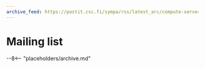 ```yaml
---
archive_feed: https://postit.csc.fi/sympa/rss/latest_arc/compute-server-announcements?for=365
---
```


# Mailing list

--8<-- "placeholders/archive.md"
